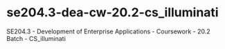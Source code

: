 # se204.3-dea-cw-20.2-cs_illuminati
SE204.3 - Development of Enterprise Applications - Coursework - 20.2 Batch - CS_illuminati
